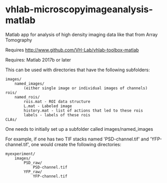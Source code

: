 # vhlab-microscopyimageanalysis-matlab
Matlab app for analysis of high density imaging data like that from Array Tomography

Requires http://www.github.com/VH-Lab/vhlab-toolbox-matlab

Requires: Matlab 2017b or later

This can be used with directories that have the following subfolders:

    images/
        named_images/
            (either single image or individual images of channels)
    rois/
        named_rois/
            rois.mat - ROI data structure
            L.mat - Labeled image
            history.mat - list of actions that led to these rois
            labels - labels of these rois
    CLAs/

One needs to initially set up a subfolder called images/named_images

For example, if one has two TIF stacks named 'PSD-channel.tif' and 'YFP-channel.tif',
one would create the following directories:


	myexperiment/
		images/
			PSD_raw/
				PSD-channel.tif
			YFP_raw/
				YFP-channel.tif

